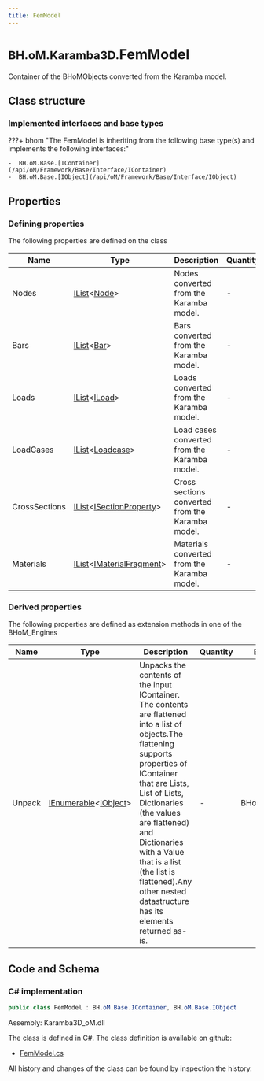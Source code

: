 ```yaml
---
title: FemModel
---
```


# <small>BH.oM.Karamba3D.</small>**FemModel**

Container of the BHoMObjects converted from the Karamba model.

## Class structure

### Implemented interfaces and base types

???+ bhom "The FemModel is inheriting from the following base type(s) and implements the following interfaces:"

    -  BH.oM.Base.[IContainer](/api/oM/Framework/Base/Interface/IContainer)
    -  BH.oM.Base.[IObject](/api/oM/Framework/Base/Interface/IObject)


## Properties



### Defining properties

The following properties are defined on the class

| Name             | Type             | Description      | Quantity         |
|------------------|------------------|------------------|------------------|
| Nodes | [IList](https://learn.microsoft.com/en-us/dotnet/api/System.Collections.Generic.IList-1?view=netstandard-2.0)&lt;[Node](/api/oM/Analytical/Structure/Elements/Node)&gt; | Nodes converted from the Karamba model. | - |
| Bars | [IList](https://learn.microsoft.com/en-us/dotnet/api/System.Collections.Generic.IList-1?view=netstandard-2.0)&lt;[Bar](/api/oM/Analytical/Structure/Elements/Bar)&gt; | Bars converted from the Karamba model. | - |
| Loads | [IList](https://learn.microsoft.com/en-us/dotnet/api/System.Collections.Generic.IList-1?view=netstandard-2.0)&lt;[ILoad](/api/oM/Analytical/Structure/Loads/ILoad)&gt; | Loads converted from the Karamba model. | - |
| LoadCases | [IList](https://learn.microsoft.com/en-us/dotnet/api/System.Collections.Generic.IList-1?view=netstandard-2.0)&lt;[Loadcase](/api/oM/Analytical/Structure/Loads/Loadcase)&gt; | Load cases converted from the Karamba model. | - |
| CrossSections | [IList](https://learn.microsoft.com/en-us/dotnet/api/System.Collections.Generic.IList-1?view=netstandard-2.0)&lt;[ISectionProperty](/api/oM/Analytical/Structure/SectionProperties/ISectionProperty)&gt; | Cross sections converted from the Karamba model. | - |
| Materials | [IList](https://learn.microsoft.com/en-us/dotnet/api/System.Collections.Generic.IList-1?view=netstandard-2.0)&lt;[IMaterialFragment](/api/oM/Analytical/Structure/MaterialFragments/IMaterialFragment)&gt; | Materials converted from the Karamba model. | - |


### Derived properties

The following properties are defined as extension methods in one of the BHoM_Engines

| Name             | Type             | Description      | Quantity         | Engine           |
|------------------|------------------|------------------|------------------|------------------|
| Unpack | [IEnumerable](https://learn.microsoft.com/en-us/dotnet/api/System.Collections.Generic.IEnumerable-1?view=netstandard-2.0)&lt;[IObject](/api/oM/Framework/Base/Interface/IObject)&gt; | Unpacks the contents of the input IContainer. The contents are flattened into a list of objects.The flattening supports properties of IContainer that are Lists, List of Lists, Dictionaries (the values are flattened) and Dictionaries with a Value that is a list (the list is flattened).Any other nested datastructure has its elements returned as-is. | - | BHoM_Engine |


## Code and Schema

### C# implementation

``` C# title="C#"
public class FemModel : BH.oM.Base.IContainer, BH.oM.Base.IObject
```

Assembly: Karamba3D_oM.dll

The class is defined in C#. The class definition is available on github:

- [FemModel.cs](https://github.com/BHoM/Karamba3D_Toolkit/blob/develop/Karamba3D_oM/FemModel.cs)

All history and changes of the class can be found by inspection the history.
